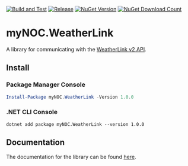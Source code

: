 [![Build and Test](https://github.com/erenken/weatherlink/actions/workflows/build-tests.yml/badge.svg?branch=main)](https://github.com/erenken/weatherlink/actions/workflows/build-tests.yml) [![Release](https://github.com/erenken/weatherlink/actions/workflows/release.yml/badge.svg?branch=main)](https://github.com/erenken/weatherlink/actions/workflows/release.yml) <a href="https://www.nuget.org/packages/myNOC.WeatherLink"><img src="https://img.shields.io/nuget/v/myNOC.WeatherLink.svg" alt="NuGet Version" /></a> 
<a href="https://www.nuget.org/packages/myNOC.WeatherLink"><img src="https://img.shields.io/nuget/dt/myNOC.WeatherLink.svg" alt="NuGet Download Count" /></a>

# myNOC.WeatherLink

A library for communicating with the [WeatherLink v2 API](https://weatherlink.github.io/v2-api/).

## Install

### Package Manager Console

```powershell
Install-Package myNOC.WeatherLink -Version 1.0.0
```

### .NET CLI Console

```dos
dotnet add package myNOC.WeatherLink --version 1.0.0
```

## Documentation

The documentation for the library can be found [here](./src/myNOC.WeatherLink/README.md).
